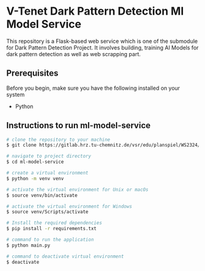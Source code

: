 # V-Tenet Dark Pattern Detection Ml Model Service

This repository is a Flask-based web service which is one of the submodule for Dark Pattern Detection Project.
It involves building, training AI Models for dark pattern detection as well as web scrapping part.

## Prerequisites

Before you begin, make sure you have the following installed on your system

- Python

## Instructions to run ml-model-service

```bash
# clone the repository to your machine
$ git clone https://gitlab.hrz.tu-chemnitz.de/vsr/edu/planspiel/WS2324/v-tenet.git

# navigate to project directory
$ cd ml-model-service

# create a virtual environment
$ python -m venv venv

# activate the virtual environment for Unix or macOs
$ source venv/bin/activate

# activate the virtual environment for Windows
$ source venv/Scripts/activate

# Install the required dependencies
$ pip install -r requirements.txt

# command to run the application
$ python main.py

# command to deactivate virtual environment
$ deactivate
```

